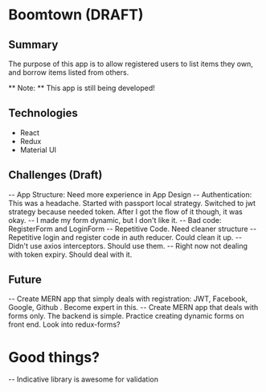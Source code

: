 # Boomtown (DRAFT)

## Summary

The purpose of this app is to allow registered users to list items they own, and borrow items listed from others.

** Note: ** This app is still being developed!

## Technologies

* React
* Redux
* Material UI

## Challenges (Draft)

-- App Structure: Need more experience in App Design
-- Authentication: This was a headache. Started with passport local strategy. Switched to jwt strategy because needed token. After I got the flow of it though, it was okay.
-- I made my form dynamic, but I don't like it.
-- Bad code: RegisterForm and LoginForm -- Repetitive Code. Need cleaner structure
-- Repetitive login and register code in auth reducer. Could clean it up.
-- Didn't use axios interceptors. Should use them.
-- Right now not dealing with token expiry. Should deal with it.

## Future

-- Create MERN app that simply deals with registration: JWT, Facebook, Google, Github . Become expert in this.
-- Create MERN app that deals with forms only. The backend is simple. Practice creating dynamic forms on front end. Look into redux-forms?

# Good things?

-- Indicative library is awesome for validation
